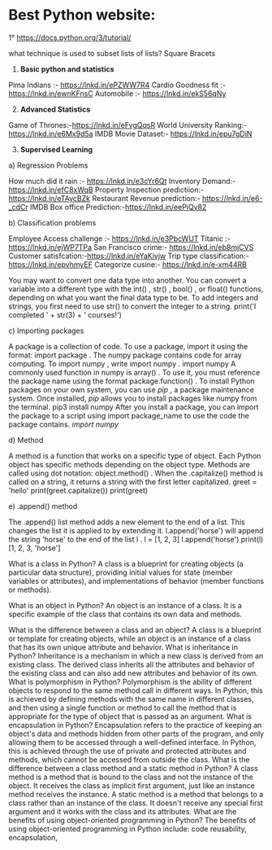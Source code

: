 

# Best Python website: 
1° https://docs.python.org/3/tutorial/



what technique  is used to subset lists of lists? 
Square Bracets


1. **Basic python and statistics**

Pima Indians :- https://lnkd.in/ePZWW7R4
Cardio Goodness fit :- https://lnkd.in/ewnKFnsC
Automobile :- https://lnkd.in/ekS56qNy

2. **Advanced Statistics**

Game of Thrones:-https://lnkd.in/eFvgQqsR
World University Ranking:-https://lnkd.in/e6Mx9d5a
IMDB Movie Dataset:- https://lnkd.in/epu7gDiN

3. **Supervised Learning**

a) Regression Problems

How much did it rain :- https://lnkd.in/e3cYr6Qt
Inventory Demand:- https://lnkd.in/efC8xWqB
Property Inspection predictiion:- https://lnkd.in/eTAycBZk
Restaurant Revenue prediction:- https://lnkd.in/e6-_cdCr
IMDB Box office Prediction:-https://lnkd.in/eePiQv82

b) Classification problems

Employee Access challenge :- https://lnkd.in/e3PbcWUT
Titanic :- https://lnkd.in/ejWP7TPa
San Francisco crime:- https://lnkd.in/eb8mjCVS
Customer satisfcation:-https://lnkd.in/eYaKivjw
Trip type classification:- https://lnkd.in/epvhmyEF
Categorize cusine:- https://lnkd.in/e-xm44RB



You may want to convert one data type into another. You can convert a variable into a different type with the int() , str() , bool() , or float() functions, depending on what you want the final data type to be. To add integers and strings, you first need to use str() to convert the integer to a string. 
print('I completed ' + str(3) + ' courses!')


c) Importing packages

A package is a collection of code. To use a package, import it using the format: import package . The numpy package contains code for array computing. To import numpy , write import numpy . import numpy A commonly used function in numpy is array() . To use it, you must reference the package name using the format package.function() .
To install Python packages on your own system, you can use *pip* , a package maintenance system. Once installed, *pip* allows you to install packages like numpy from the terminal. pip3 install numpy After you install a package, you can import the package to a script using import package_name to use the code the package contains. *import numpy*



d) Method

A method is a function that works on a specific type of object. Each Python object has specific methods depending on the object type. Methods are called using dot notation: object.method() . When the .capitalize() method is called on a string, it returns a string with the first letter capitalized. greet = 'hello' print(greet.capitalize()) print(greet)

e) .append() method 

The .append() list method adds a new element to the end of a list. This changes the list it is applied to by extending it. l.append('horse') will append the string 'horse' to the end of the list l . l = [1, 2, 3] l.append('horse') print(l) [1, 2, 3, 'horse']






What is a class in Python?
A class is a blueprint for creating objects (a particular data structure), providing initial values for state (member variables or attributes), and implementations of behavior (member functions or methods).  



What is an object in Python?
An object is an instance of a class. It is a specific example of the class that contains its own data and methods.  



What is the difference between a class and an object?
A class is a blueprint or template for creating objects, while an object is an instance of a class that has its own unique attribute and behavior.
What is inheritance in Python?
Inheritance is a mechanism in which a new class is derived from an existing class. The derived class inherits all the attributes and behavior of the existing class and can also add new attributes and behavior of its own.
What is polymorphism in Python?
Polymorphism is the ability of different objects to respond to the same method call in different ways. In Python, this is achieved by defining methods with the same name in different classes, and then using a single function or method to call the method that is appropriate for the type of object that is passed as an argument.
What is encapsulation in Python?
Encapsulation refers to the practice of keeping an object's data and methods hidden from other parts of the program, and only allowing them to be accessed through a well-defined interface. In Python, this is achieved through the use of private and protected attributes and methods, which cannot be accessed from outside the class.
What is the difference between a class method and a static method in Python?
A class method is a method that is bound to the class and not the instance of the object. It receives the class as implicit first argument, just like an instance method receives the instance. A static method is a method that belongs to a class rather than an instance of the class. It doesn't receive any special first argument and it works with the class and its attributes.
What are the benefits of using object-oriented programming in Python?
The benefits of using object-oriented programming in Python include: code reusability, encapsulation, 
